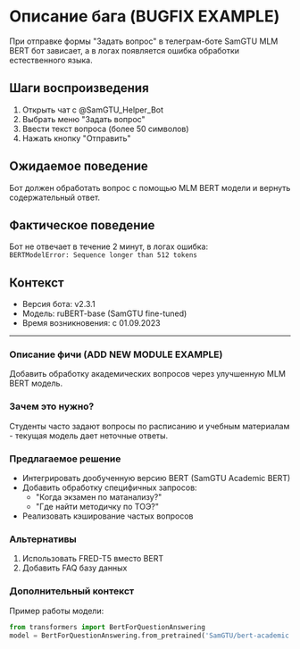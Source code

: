 # Описание бага (BUGFIX EXAMPLE)

При отправке формы "Задать вопрос" в телеграм-боте SamGTU MLM BERT бот зависает, а в логах появляется ошибка обработки естественного языка.

## Шаги воспроизведения  

1. Открыть чат с @SamGTU_Helper_Bot  
2. Выбрать меню "Задать вопрос"  
3. Ввести текст вопроса (более 50 символов)  
4. Нажать кнопку "Отправить"  

## Ожидаемое поведение  

Бот должен обработать вопрос с помощью MLM BERT модели и вернуть содержательный ответ.  

## Фактическое поведение  

Бот не отвечает в течение 2 минут, в логах ошибка:  
`BERTModelError: Sequence longer than 512 tokens`  

## Контекст  

- Версия бота: v2.3.1  
- Модель: ruBERT-base (SamGTU fine-tuned)  
- Время возникновения: с 01.09.2023  

---

### Описание фичи (ADD NEW MODULE EXAMPLE)  

Добавить обработку академических вопросов через улучшенную MLM BERT модель.  

### Зачем это нужно?  

Студенты часто задают вопросы по расписанию и учебным материалам - текущая модель дает неточные ответы.  

### Предлагаемое решение  

- Интегрировать дообученную версию BERT (SamGTU Academic BERT)  
- Добавить обработку специфичных запросов:  
  - "Когда экзамен по матанализу?"  
  - "Где найти методичку по ТОЭ?"  
- Реализовать кэширование частых вопросов  

### Альтернативы  

1. Использовать FRED-T5 вместо BERT  
2. Добавить FAQ базу данных  

### Дополнительный контекст  

Пример работы модели:  

```python
from transformers import BertForQuestionAnswering
model = BertForQuestionAnswering.from_pretrained('SamGTU/bert-academic')
```

